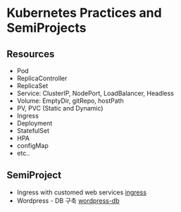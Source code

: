 # Kubernetes Practices and SemiProjects
## Resources
- Pod
- ReplicaController
- ReplicaSet
- Service: ClusterIP, NodePort, LoadBalancer, Headless
- Volume: EmptyDir, gitRepo, hostPath
- PV, PVC (Static and Dynamic)
- Ingress
- Deployment
- StatefulSet
- HPA
- configMap
- etc..

## SemiProject
- Ingress with customed web services [ingress][linkname]
- Wordpress - DB 구축 [wordpress-db][linkname2]

[linkname]: https://github.com/namhj94/k8s/tree/master/practice
[linkname2]: https://github.com/namhj94/k8s/tree/master/wordpress-db
